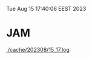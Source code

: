 Tue Aug 15 17:40:06 EEST 2023
# JAM
<a href='./cache/202308/15_17.log'>./cache/202308/15_17.log</a>
